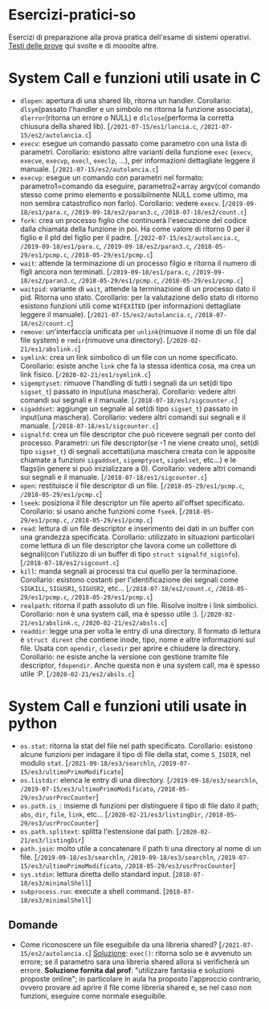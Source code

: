 # Esercizi-pratici-so
Esercizi di preparazione alla prova pratica dell'esame di sistemi operativi. [Testi delle prove](http://www.cs.unibo.it/~renzo/so/provapratica.shtml) qui svolte e di mooolte altre.

# System Call e funzioni utili usate in C
- `dlopen`: apertura di una shared lib, ritorna un handler. Corollario: `dlsym`(passato l'handler e un simbolo ne ritorna la funzione associata), `dlerror`(ritorna un errore o NULL) e `dlclose`(performa la corretta chiusura della shared lib). [`/2021-07-15/es1/lancia.c`, `/2021-07-15/es2/autolancia.c`]
- `execv`: esegue un comando passato come parametro con una lista di parametri. Corollario: esistono altre varianti della funzione `exec` (`execv`, `execve`, `execvp`, `execl`, `execlp`, ...), per informazioni dettagliate leggere il manuale. [`/2021-07-15/es2/autolancia.c`]
- `execvp`: esegue un comando con parametri nel formato: parametro1=comando da eseguire, parametro2=array argv(col comando stesso come primo elemento e possibilmente NULL come ultimo, ma non sembra catastrofico non farlo). Corollario: vedere `execv`. [`/2019-09-18/es1/para.c`, `/2019-09-18/es2/paran3.c`, `/2018-07-18/es2/count.c`]
- `fork`: crea un processo figlio che continuerà l'esecuzione del codice dalla chiamata della funzione in poi. Ha come valore di ritorno 0 per il figlio e il pId del figlio per il padre. [`/2022-07-15/es2/autolancia.c`, `/2019-09-18/es1/para.c`, `/2019-09-18/es2/paran3.c`, `/2018-05-29/es1/pcmp.c`, `/2018-05-29/es1/pcmp.c`]
- `wait`: attende la terminazione di un processo filgio e ritorna il numero di figli ancora non terminati. [`/2019-09-18/es1/para.c`, `/2019-09-18/es2/paran3.c`, `/2018-05-29/es1/pcmp.c`, `/2018-05-29/es1/pcmp.c`]
- `waitpid`: variante di `wait`, attende la terminazione di un processo dato il pid. Ritorna uno stato. Corollario: per la valutazione dello stato di ritorno esistono funzioni utili come `WIFEXITED` (per informazioni dettagliate leggere il manuale). [`/2021-07-15/es2/autolancia.c`, `/2018-07-18/es2/count.c`]
- `remove`: un'interfaccia unificata per `unlink`(rimuove il nome di un file dal file system) e `rmdir`(rimuove una directory). [`/2020-02-21/es1/abslink.c`]
- `symlink`: crea un link simbolico di un file con un nome specificato. Corollario: esiste anche `link` che fa la stessa identica cosa, ma crea un link fisico. [`/2020-02-21/es1/symlink.c`]
- `sigemptyset`: rimuove l'handling di tutti i segnali da un set(di tipo `sigset_t`) passato in input(una maschera). Corollario: vedere altri comandi sui segnali e il manuale. [`/2018-07-18/es1/sigcounter.c`]
- `sigaddset`: aggiunge un segnale al set(di tipo `sigset_t`) passato in input(una maschera). Corollario: vedere altri comandi sui segnali e il manuale. [`/2018-07-18/es1/sigcounter.c`]
- `signalfd`: crea un file descriptor che può ricevere segnali per conto del processo. Parametri: un file descriptor(se -1 ne viene creato uno), set(di tipo `sigset_t`) di segnali accettati(una maschera creata con le apposite chiamate a funzioni `sigaddset`, `sigemptyset`, `sigdelset`, etc...) e le flags(in genere si può inizializzare a 0). Corollario: vedere altri comandi sui segnali e il manuale. [`/2018-07-18/es1/sigcounter.c`]
- `open`: restituisce il file descriptor di un file. [`/2018-05-29/es1/pcmp.c`, `/2018-05-29/es1/pcmp.c`]
- `lseek`: posiziona il file descriptor un file aperto all'offset specificato. Corollario: si usano anche funzioni come `fseek`. [`/2018-05-29/es1/pcmp.c`, `/2018-05-29/es1/pcmp.c`]
- `read`: lettura di un file descriptor e inserimento dei dati in un buffer con una grandezza specificata. Corollario: utilizzato in situazioni particolari come lettura di un file descriptor che lavora come un collettore di segnali(con l'utilizzo di un buffer di tipo `struct signalfd_siginfo`). [`/2018-07-18/es2/sigcount.c`]
- `kill`: manda segnali ai processi tra cui quello per la terminazione. Corollario: esistono costanti per l'identificazione dei segnali come `SIGKILL`, `SIGUSR1`, `SIGUSR2`, etc... [`/2018-07-18/es2/count.c`, `/2018-05-29/es1/pcmp.c`, `/2018-05-29/es1/pcmp.c`]
- `realpath`: ritorna il path assoluto di un file. Risolve inoltre i link simbolici. Corollario: non è una system call, ma è spesso utile :). [`/2020-02-21/es1/abslink.c`, `/2020-02-21/es2/absls.c`]
- `readdir`: legge una per volta le entry di una directory. Il formato di lettura è `struct dirent` che contiene inode, tipo, nome e altre informazioni sul file. Usata con `opendir`, `closedir` per aprire e chiudere la directory. Corollario: ne esiste anche la versione con gestione tramite file descriptor, `fdopendir`. Anche questa non è una system call, ma è spesso utile :P. [`/2020-02-21/es2/absls.c`]

# System Call e funzioni utili usate in python
- `os.stat`: ritorna la stat del file nel path specificato. Corollario: esistono alcune funzioni per indagare il tipo di file della stat, come `S_ISDIR`, nel modulo `stat`. [`/2021-09-18/es3/searchln`, `/2019-07-15/es3/ultimoPrimoModificato`]
- `os.listdir`: elenca le entry di una directory. [`/2019-09-18/es3/searchln`, `/2019-07-15/es3/ultimoPrimoModificato`, `/2018-05-29/es3/usrProcCounter`]
- `os.path.is_`: insieme di funzioni per distinguere il tipo di file dato il path; `abs`, `dir`, `file`, `link`, etc... [`/2020-02-21/es3/listingDir`, `/2018-05-29/es3/usrProcCounter`]
- `os.path.splitext`: splitta l'estensione dal path. [`/2020-02-21/es3/listingDir`]
- `path.join`: molto utile a concatenare il path ti una directory al nome di un file. [`/2019-09-18/es3/searchln`, `/2019-09-18/es3/searchln`, `/2019-07-15/es3/ultimoPrimoModificato`, `/2018-05-29/es3/usrProcCounter`]
- `sys.stdin`: lettura diretta dello standard input. [`2018-07-18/es3/minimalShell`]
- `subprocess.run`: execute a shell command. [`2018-07-18/es3/minimalShell`]

## Domande
- Come riconoscere un file eseguibile da una libreria shared? [`/2021-07-15/es2/autolancia.c`] [Soluzione](https://github.com/cosimopp/prove-pratiche-so/blob/main/2021.07.15/ex1.c): `exec()`: ritorna solo se è avvenuto un errore; se il parametro sara una libreria shared allora si verificherà un errore. **Soluzione fornita dal prof**: "utilizzare fantasia e soluzioni proposte online"; in particolare in aula ha proposto l'approccio contrario, ovvero provare ad aprire il file come libreria shared e, se nel caso non funzioni, eseguire come normale eseguibile.

